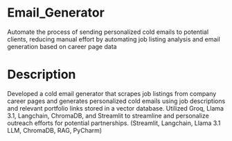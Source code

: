 # Email_Generator
Automate the process of sending personalized cold emails to potential clients, reducing manual effort  by automating job listing analysis and email generation based on career page data

# Description

 Developed a cold email generator that scrapes job listings from company career pages
and generates personalized cold emails using job descriptions and relevant portfolio links stored in a
vector database. Utilized Groq, Llama 3.1, Langchain, ChromaDB, and Streamlit to streamline and
personalize outreach efforts for potential partnerships. (Streamlit, Langchain, Llama 3.1 LLM,
ChromaDB, RAG, PyCharm)
